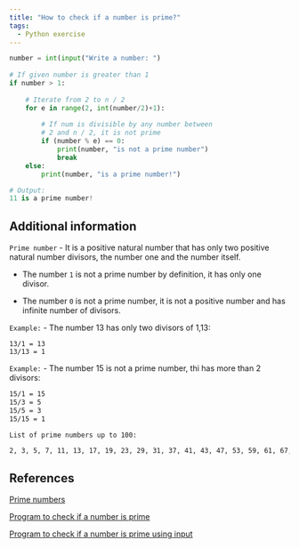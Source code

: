 ```yaml
---
title: "How to check if a number is prime?"
tags:
  - Python exercise
---
```


```python
number = int(input("Write a number: ")
  
# If given number is greater than 1
if number > 1:
  
    # Iterate from 2 to n / 2
    for e in range(2, int(number/2)+1):
  
        # If num is divisible by any number between
        # 2 and n / 2, it is not prime
        if (number % e) == 0:
            print(number, "is not a prime number")
            break
    else:
        print(number, "is a prime number!")

# Output:
11 is a prime number!
```

## Additional information

`Prime number` - It is a positive natural number that has only two positive natural number divisors, the number one and the number itself.

* The number `1` is not a prime number by definition, it has only one divisor.

* The number `0` is not a prime number, it is not a positive number and has infinite number of divisors.

`Example:` - The number 13 has only two divisors of 1,13:

```text
13/1 = 13
13/13 = 1
```

`Example:` - The number 15 is not a prime number, thi has more than 2 divisors:

```txt
15/1 = 15
15/3 = 5
15/5 = 3
15/15 = 1
```

`List of prime numbers up to 100:`

```txt
2, 3, 5, 7, 11, 13, 17, 19, 23, 29, 31, 37, 41, 43, 47, 53, 59, 61, 67, 71, 73, 79, 83, 89, 97, ...
```

## References

[Prime numbers](https://www.rapidtables.com/math/number/prime_numbers.html)

[Program to check if a number is prime](https://www.geeksforgeeks.org/python-program-to-check-whether-a-number-is-prime-or-not/)

[Program to check if a number is prime using input](https://www.tutorialspoint.com/python-program-to-check-if-a-number-is-prime-or-not)

